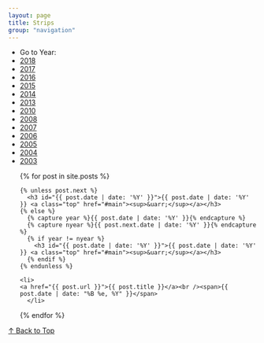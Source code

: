 ```yaml
---
layout: page
title: Strips
group: "navigation"
---
```



<nav class="navArchive">
	<ul>
		<li>Go to Year:</li>
		<li><a href="#2018">2018</a></li>
		<li><a href="#2017">2017</a></li>
		<li><a href="#2016">2016</a></li>
		<li><a href="#2015">2015</a></li>
		<li><a href="#2014">2014</a></li>
		<li><a href="#2013">2013</a></li>
		<li><a href="#2010">2010</a></li>
		<li><a href="#2008">2008</a></li>
		<li><a href="#2007">2007</a></li>
		<li><a href="#2006">2006</a></li>
		<li><a href="#2005">2005</a></li>
		<li><a href="#2004">2004</a></li>
		<li><a href="#2003">2003</a></li>
	</ul>
</nav>

<ul class="archiveList">
  {% for post in site.posts %}

    {% unless post.next %}
      <h3 id="{{ post.date | date: '%Y' }}">{{ post.date | date: '%Y' }} <a class="top" href="#main"><sup>&uarr;</sup></a></h3>
    {% else %}
      {% capture year %}{{ post.date | date: '%Y' }}{% endcapture %}
      {% capture nyear %}{{ post.next.date | date: '%Y' }}{% endcapture %}
      {% if year != nyear %}
        <h3 id="{{ post.date | date: '%Y' }}">{{ post.date | date: '%Y' }} <a class="top" href="#main"><sup>&uarr;</sup></a></h3>
      {% endif %}
    {% endunless %}

    <li>
	<a href="{{ post.url }}">{{ post.title }}</a><br /><span>{{ post.date | date: "%B %e, %Y" }}</span>
      </li>
  {% endfor %}
</ul>

<a href="#main">&uarr; Back to Top</a>